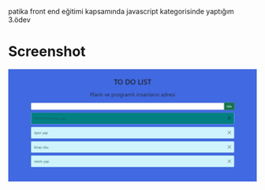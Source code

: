 patika front end eğitimi kapsamında javascript kategorisinde yaptığım 3.ödev
# Screenshot
![Clone](https://github.com/MuallimNaci/ToDoList/blob/main/resim.jpg)
